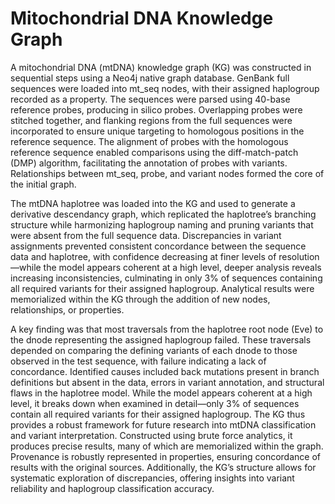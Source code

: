# Mitochondrial DNA Knowledge Graph
 
A mitochondrial DNA (mtDNA) knowledge graph (KG) was constructed in sequential steps using a Neo4j native graph database. GenBank full sequences were loaded into mt_seq nodes, with their assigned haplogroup recorded as a property. The sequences were parsed using 40-base reference probes, producing in silico probes. Overlapping probes were stitched together, and flanking regions from the full sequences were incorporated to ensure unique targeting to homologous positions in the reference sequence. The alignment of probes with the homologous reference sequence enabled comparisons using the diff-match-patch (DMP) algorithm, facilitating the annotation of probes with variants. Relationships between mt_seq, probe, and variant nodes formed the core of the initial graph.

The mtDNA haplotree was loaded into the KG and used to generate a derivative descendancy graph, which replicated the haplotree’s branching structure while harmonizing haplogroup naming and pruning variants that were absent from the full sequence data. Discrepancies in variant assignments prevented consistent concordance between the sequence data and haplotree, with confidence decreasing at finer levels of resolution—while the model appears coherent at a high level, deeper analysis reveals increasing inconsistencies, culminating in only 3% of sequences containing all required variants for their assigned haplogroup. Analytical results were memorialized within the KG through the addition of new nodes, relationships, or properties.

A key finding was that most traversals from the haplotree root node (Eve) to the dnode representing the assigned haplogroup failed. These traversals depended on comparing the defining variants of each dnode to those observed in the test sequence, with failure indicating a lack of concordance. Identified causes included back mutations present in branch definitions but absent in the data, errors in variant annotation, and structural flaws in the haplotree model. While the model appears coherent at a high level, it breaks down when examined in detail—only 3% of sequences contain all required variants for their assigned haplogroup. The KG thus provides a robust framework for future research into mtDNA classification and variant interpretation. Constructed using brute force analytics, it produces precise results, many of which are memorialized within the graph. Provenance is robustly represented in properties, ensuring concordance of results with the original sources. Additionally, the KG’s structure allows for systematic exploration of discrepancies, offering insights into variant reliability and haplogroup classification accuracy.

